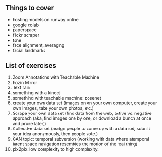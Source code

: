 ## Things to cover
* hosting models on runway online
* google colab
* paperspace
* flickr scraper
* tsne
* face alignment, averaging
* facial landmarks


## List of exercises
1. Zoom Annotations with Teachable Machine
2. Rozin Mirror
3. Text rain
4. something with a kinect
5. something with teachable machine: posenet
6. create your own data set (images on on your own computer, create your own images, take your own photos, etc.)
7. Scrape your own data set (find data from the web, active vs. negative approach (aka, find images one by one, or download a bunch at once and prune later))
8. Collective data set (assign people to come up with a data set, submit your idea anonymously, then people vote.)
9. GAN topic: temporal subversion (working with data where atemporal latent space navigation resembles the motion of the real thing)
10. pix2pix: low complexity to high complexity.